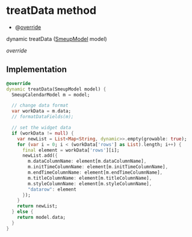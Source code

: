 


# treatData method







- @[override](https://api.flutter.dev/flutter/dart-core/override-constant.html)

dynamic treatData
([SmeupModel](../../smeup_models_widgets_smeup_model/SmeupModel-class.md) model)

_override_






## Implementation

```dart
@override
dynamic treatData(SmeupModel model) {
  SmeupCalendarModel m = model;

  // change data format
  var workData = m.data;
  // formatDataFields(m);

  // set the widget data
  if (workData != null) {
    var newList = List<Map<String, dynamic>>.empty(growable: true);
    for (var i = 0; i < (workData['rows'] as List).length; i++) {
      final element = workData['rows'][i];
      newList.add({
        m.dataColumnName: element[m.dataColumnName],
        m.initTimeColumnName: element[m.initTimeColumnName],
        m.endTimeColumnName: element[m.endTimeColumnName],
        m.titleColumnName: element[m.titleColumnName],
        m.styleColumnName: element[m.styleColumnName],
        "datarow": element
      });
    }
    return newList;
  } else {
    return model.data;
  }
}
```








